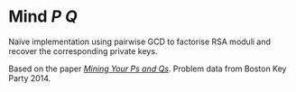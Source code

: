 # Mind _P_ _Q_

Naïve implementation using pairwise GCD to factorise RSA moduli and recover the corresponding private keys.

Based on the paper [_Mining Your Ps and Qs_](https://factorable.net/weakkeys12.extended.pdf). Problem data from Boston Key Party 2014.
